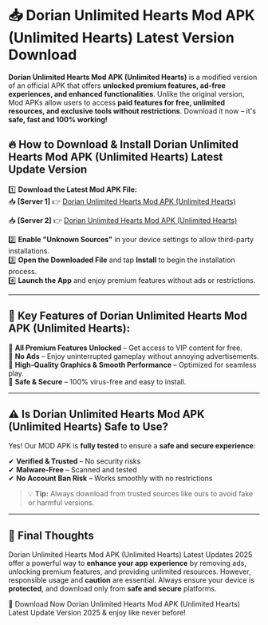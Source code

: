 # 📥 Dorian Unlimited Hearts Mod APK (Unlimited Hearts) Latest Version Download

**Dorian Unlimited Hearts Mod APK (Unlimited Hearts)** is a modified version of an official APK that offers **unlocked premium features, ad-free experiences, and enhanced functionalities**. Unlike the original version, Mod APKs allow users to access **paid features for free, unlimited resources, and exclusive tools without restrictions**. Download it now – it's **safe, fast and 100% working!**

## 🔥 **How to Download & Install Dorian Unlimited Hearts Mod APK (Unlimited Hearts) Latest Update Version**

1️⃣ **Download the Latest Mod APK File:**  
📥 **[Server 1]** 👉 [Dorian Unlimited Hearts Mod APK (Unlimited Hearts)](https://hapymods.com?title=Dorian+Unlimited+Hearts+Mod+APK+(Unlimited+Hearts))

📥 **[Server 2]** 👉 [Dorian Unlimited Hearts Mod APK (Unlimited Hearts)](https://hapymods.com?title=Dorian+Unlimited+Hearts+Mod+APK+(Unlimited+Hearts))

2️⃣ **Enable "Unknown Sources"** in your device settings to allow third-party installations.  
3️⃣ **Open the Downloaded File** and tap **Install** to begin the installation process.  
4️⃣ **Launch the App** and enjoy premium features without ads or restrictions.

---

## 🌟 **Key Features of Dorian Unlimited Hearts Mod APK (Unlimited Hearts):**
 
🔽 **All Premium Features Unlocked** – Get access to VIP content for free.  
🔽 **No Ads** – Enjoy uninterrupted gameplay without annoying advertisements.  
🔽 **High-Quality Graphics & Smooth Performance** – Optimized for seamless play.  
🔽 **Safe & Secure** – 100% virus-free and easy to install.  

---

## ⚠️ **Is Dorian Unlimited Hearts Mod APK (Unlimited Hearts) Safe to Use?**

Yes! Our MOD APK is **fully tested** to ensure a **safe and secure experience**:

✔ **Verified & Trusted** – No security risks  
✔ **Malware-Free** – Scanned and tested  
✔ **No Account Ban Risk** – Works smoothly with no restrictions

> 💡 **Tip:** Always download from trusted sources like ours to avoid fake or harmful versions.

---

## 📌 **Final Thoughts**
 
Dorian Unlimited Hearts Mod APK (Unlimited Hearts) Latest Updates 2025 offer a powerful way to **enhance your app experience** by removing ads, unlocking premium features, and providing unlimited resources. However, responsible usage and **caution** are essential. Always ensure your device is **protected**, and download only from **safe and secure** platforms.  

🔽 Download Now Dorian Unlimited Hearts Mod APK (Unlimited Hearts) Latest Update Version 2025 & enjoy like never before!